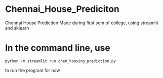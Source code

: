 # Chennai_House_Prediciton
 Chennai House Prediction 
Made during first sem of college, using streamlit and sklearn 
# In the command line, use 

```
python -m streamlit run chen_housing_prediction.py 
```
to run the program for now

